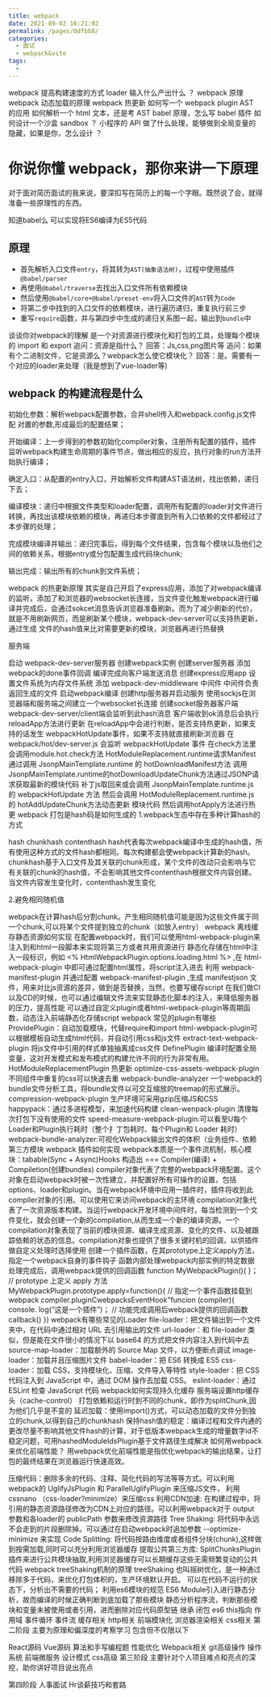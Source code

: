 ```yaml
---
title: webpack
date: 2021-09-02 16:21:02
permalink: /pages/0dfbb8/
categories:
  - 面试
  - webpack&vite
tags:
  - 
---
```



webpack 提高构建速度的方式
loader 输入什么产出什么 ？
webpack 原理
webpack 动态加载的原理
webpack 热更新
如何写一个 webpack plugin
AST 的应用
如何解析一个 html 文本，还是考 AST
babel 原理，怎么写 babel 插件
如何设计一个沙盒 sandbox ？
小程序的 API 做了什么处理，能够做到全局变量的隐藏，如果是你，怎么设计 ？
# 你说你懂 webpack，那你来讲一下原理

对于面对简历面试的我来说，要深扣写在简历上的每一个字眼。既然说了会，就得准备一些原理性的东西。

<!-- more -->
知道babel么
可以实现将ES6编译为ES5代码
## 原理

- 首先解析入口文件`entry`，将其转为`AST(抽象语法树)`，过程中使用插件`@babel/parser`
- 再使用`@babel/traverse`去找出入口文件所有依赖模块
- 然后使用`@babel/core+@babel/preset-env`将入口文件的`AST`转为`Code`
- 将第二步中找到的入口文件的依赖模块，进行遍历递归，重复执行前三步
- 重写`require`函数，并与第四步中生成的递归关系图一起，输出到`bundle`中


谈谈你对webpack的理解
是一个对资源进行模块化和打包的工具，处理每个模块的 import 和 export
追问：资源是指什么？
回答：Js,css,png图片等
追问：如果有个二进制文件，它是资源么？webpack怎么使它模块化？
回答：是。需要有一个对应的loader来处理（我是想到了vue-loader等)

## webpack 的构建流程是什么

初始化参数：解析webpack配置参数，合并shell传入和webpack.config.js文件配 对置的参数,形成最后的配置结果；

开始编译：上一步得到的参数初始化compiler对象，注册所有配置的插件，插件 监听webpack构建生命周期的事件节点，做出相应的反应，执行对象的run方法开始执行编译；

确定入口：从配置的entry入口，开始解析文件构建AST语法树，找出依赖，递归下去；

编译模块：递归中根据文件类型和loader配置，调用所有配置的loader对文件进行转换，再找出该模块依赖的模块，再递归本步骤直到所有入口依赖的文件都经过了本步骤的处理；

完成模块编译并输出：递归完事后，得到每个文件结果，包含每个模块以及他们之间的依赖关系，根据entry或分包配置生成代码块chunk;

输出完成：输出所有的chunk到文件系统；

webpack 的热更新原理
其实是自己开启了express应用，添加了对webpack编译的监听，添加了和浏览器的websocket长连接，当文件变化触发webpack进行编译并完成后，会通过sokcet消息告诉浏览器准备刷新。而为了减少刷新的代价，就是不用刷新网页，而是刷新某个模块，webpack-dev-server可以支持热更新，通过生成 文件的hash值来比对需要更新的模块，浏览器再进行热替换

服务端

启动 webpack-dev-server服务器
创建webpack实例
创建server服务器
添加webpack的done事件回调
编译完成向客户端发送消息
创建express应用app
设置文件系统为内存文件系统
添加 webpack-dev-middleware 中间件
中间件负责返回生成的文件
启动webpack编译
创建http服务器并启动服务
使用sockjs在浏览器端和服务端之间建立一个websocket长连接
创建socket服务器客户端
webpack-dev-server/client端会监听到此hash消息
客户端收到ok消息后会执行reloadApp方法进行更新
在reloadApp中会进行判断，是否支持热更新，如果支持的话发生 webpackHotUpdate事件，如果不支持就直接刷新浏览器
在 webpack/hot/dev-server.js 会监听 webpackHotUpdate 事件
在check方法里会调用module.hot.check方法
HotModuleReplacement.runtime请求Manifest
通过调用 JsonpMainTemplate.runtime 的 hotDownloadManifest方法
调用JsonpMainTemplate.runtime的hotDownloadUpdateChunk方法通过JSONP请求获取最新的模块代码
补丁js取回来或会调用 JsonpMainTemplate.runtime.js 的 webpackHotUpdate 方法
然后会调用 HotModuleReplacement.runtime.js 的 hotAddUpdateChunk方法动态更新 模块代码
然后调用hotApply方法进行热更
webpack 打包是hash码是如何生成的
1.webpack生态中存在多种计算hash的方式

hash
chunkhash
contenthash
hash代表每次webpack编译中生成的hash值，所有使用这种方式的文件hash都相同。每次构建都会使webpack计算新的hash。chunkhash基于入口文件及其关联的chunk形成，某个文件的改动只会影响与它有关联的chunk的hash值，不会影响其他文件contenthash根据文件内容创建。当文件内容发生变化时，contenthash发生变化

2.避免相同随机值

webpack在计算hash后分割chunk。产生相同随机值可能是因为这些文件属于同一个chunk,可以将某个文件提到独立的chunk（如放入entry）
webpack 离线缓存静态资源如何实现
在配置webpack时，我们可以使用html-webpack-plugin来注入到和html一段脚本来实现将第三方或者共用资源进行 静态化存储在html中注入一段标识，例如 <% HtmlWebpackPlugin.options.loading.html %> ,在 html-webpack-plugin 中即可通过配置html属性，将script注入进去
利用 webpack-manifest-plugin 并通过配置 webpack-manifest-plugin ,生成 manifestjson 文件，用来对比js资源的差异，做到是否替换，当然，也要写缓存script
在我们做Cl以及CD的时候，也可以通过编辑文件流来实现静态化脚本的注入，来降低服务器的压力，提高性能
可以通过自定义plugin或者html-webpack-plugin等周期函数，动态注入前端静态化存储script
webpack 常见的plugin有哪些
ProvidePlugin：自动加载模块，代替require和import
html-webpack-plugin可以根据模板自动生成html代码，并自动引用css和js文件
extract-text-webpack-plugin 将js文件中引用的样式单独抽离成css文件
DefinePlugin 编译时配置全局变量，这对开发模式和发布模式的构建允许不同的行为非常有用。
HotModuleReplacementPlugin 热更新
optimize-css-assets-webpack-plugin 不同组件中重复的css可以快速去重
webpack-bundle-analyzer 一个webpack的bundle文件分析工具，将bundle文件以可交互缩放的treemap的形式展示。
compression-webpack-plugin 生产环境可采用gzip压缩JS和CSS
happypack：通过多进程模型，来加速代码构建
clean-wenpack-plugin 清理每次打包下没有使用的文件
speed-measure-webpack-plugin:可以看至U每个Loader和Plugin执行耗时（整个扌丁包耗时、每个Plugin和 Loader 耗时）
webpack-bundle-analyzer:可视化Webpack输出文件的体积（业务组件、依赖第三方模块
webpack 插件如何实现
webpack本质是一个事件流机制，核心模块：tabable(Sync + Async)Hooks 构造出 === Compiler(编译) + Compiletion(创建bundles)
compiler对象代表了完整的webpack环境配置。这个对象在启动webpack时被一次性建立，并配置好所有可操作的设置，包括options、loader和plugin。当在webpack环境中应用一插件时，插件将收到此compiler对象的引用。可以使用它来访问webpack的主环境
compilation对象代表了一次资源版本构建。当运行webpack开发环境中间件时，每当检测到一个文件变化，就会创建一个新的compilation,从而生成一个新的编译资源。一个compilation对象表现了当前的模块资源、编译生成资源、变化的文件、以及被跟踪依赖的状态的信息。compilation对象也提供了很多关键时机的回调，以供插件做自定义处理时选择使用
创建一个插件函数，在其prototype上定义apply方法，指定一个webpack自身的事件钩子
函数内部处理webpack内部实例的特定数据
处理完成后，调用webpack提供的回调函数
function MyWebpackPlugin()(
}；
// prototype 上定义 apply 方法
MyWebpackPlugin.prototype.apply=function(){
// 指定一个事件函数挂载到webpack
compiler.pluginCwebpacksEventHook"funcion (compiler)( console. log(“这是一个插件”)；
// 功能完成调用后webpack提供的回调函数
callback()
})
webpack有哪些常⻅的Loader
file-loader：把⽂件输出到⼀个⽂件夹中，在代码中通过相对 URL 去引⽤输出的⽂件
url-loader：和 file-loader 类似，但是能在⽂件很⼩的情况下以 base64 的⽅式把⽂件内容注⼊到代码中去
source-map-loader：加载额外的 Source Map ⽂件，以⽅便断点调试
image-loader：加载并且压缩图⽚⽂件
babel-loader：把 ES6 转换成 ES5
css-loader：加载 CSS，⽀持模块化、压缩、⽂件导⼊等特性
style-loader：把 CSS 代码注⼊到 JavaScript 中，通过 DOM 操作去加载 CSS。
eslint-loader：通过 ESLint 检查 JavaScript 代码
webpack如何实现持久化缓存
服务端设置http缓存头（cache-control）
打包依赖和运行时到不同的chunk，即作为splitChunk,因为他们几乎是不变的
延迟加载：使用import()方式，可以动态加载的文件分到独立的chunk,以得到自己的chunkhash
保持hash值的稳定：编译过程和文件内通的更改尽量不影响其他文件hash的计算，对于低版本webpack生成的增量数字id不稳定问题，可用hashedModuleIdsPlugin基于文件路径生成解决
如何⽤webpack来优化前端性能？
⽤webpack优化前端性能是指优化webpack的输出结果，让打包的最终结果在浏览器运⾏快速⾼效。

压缩代码：删除多余的代码、注释、简化代码的写法等等⽅式。可以利⽤webpack的 UglifyJsPlugin 和 ParallelUglifyPlugin 来压缩JS⽂件， 利⽤ cssnano （css-loader?minimize）来压缩css
利⽤CDN加速: 在构建过程中，将引⽤的静态资源路径修改为CDN上对应的路径。可以利⽤webpack对于 output 参数和各loader的 publicPath 参数来修改资源路径
Tree Shaking: 将代码中永远不会⾛到的⽚段删除掉。可以通过在启动webpack时追加参数 --optimize-minimize 来实现
Code Splitting: 将代码按路由维度或者组件分块(chunk),这样做到按需加载,同时可以充分利⽤浏览器缓存
提取公共第三⽅库: SplitChunksPlugin插件来进⾏公共模块抽取,利⽤浏览器缓存可以⻓期缓存这些⽆需频繁变动的公共代码
webpack treeShaking机制的原理
treeShaking 也叫摇树优化，是一种通过移除多于代码，来优化打包体积的，生产环境默认开启。
可以在代码不运行的状态下，分析出不需要的代码；
利用es6模块的规范
ES6 Module引入进行静态分析，故而编译的时候正确判断到底加载了那些模块
静态分析程序流，判断那些模块和变量未被使用或者引用，进而删除对应代码原型链
继承
闭包
es6
this指向
作用域
事件循环
事件流
缓存相关
http相关
前端模块化
浏览器渲染相关
css相关
第二阶段 主要为原理和偏深度的考察学习 包含但不仅限以下

React源码
Vue源码
算法和手写编程题
性能优化
Webpack相关
git高级操作
操作系统
前端微服务
设计模式
css高级
第三阶段 主要针对个人项目难点和亮点的深挖，助你讲好项目说出亮点

第四阶段 人事面试 Hr谈薪技巧和套路